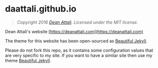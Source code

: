 # daattali.github.io

> *Copyright 2016 [Dean Attali](https://deanattali.com). Licensed under the MIT license.*

Dean Attali's website [https://deanattali.com](https://deanattali.com)

The theme for this website has been open-sourced as [Beautiful Jekyll](https://deanattali.com/beautiful-jekyll/).

Please do not fork this repo, as it contains some configuration values that are very specific to my site. If you want to have a similar site then use my theme [Beautiful Jekyll](https://github.com/daattali/beautiful-jekyll).
